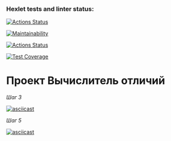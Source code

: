 ### Hexlet tests and linter status:
[![Actions Status](https://github.com/EvgenyAleksov/python-project-50/actions/workflows/hexlet-check.yml/badge.svg)](https://github.com/EvgenyAleksov/python-project-50/actions)

[![Maintainability](https://api.codeclimate.com/v1/badges/3c60500e8015d78e14ce/maintainability)](https://codeclimate.com/github/EvgenyAleksov/python-project-50/maintainability)

[![Actions Status](https://github.com/EvgenyAleksov/python-project-50/actions/workflows/pyci.yml/badge.svg)](https://github.com/EvgenyAleksov/python-project-50/actions)

[![Test Coverage](https://api.codeclimate.com/v1/badges/3c60500e8015d78e14ce/test_coverage)](https://codeclimate.com/github/EvgenyAleksov/python-project-50/test_coverage)


# Проект Вычислитель отличий

_Шаг 3_

[![asciicast](https://asciinema.org/a/6xBWfg1A2rkpCiAbZlE25obe8.svg)](https://asciinema.org/a/6xBWfg1A2rkpCiAbZlE25obe8)


_Шаг 5_

[![asciicast](https://asciinema.org/a/uU51qzr8ekHip6QPfprbj3Yxw.svg)](https://asciinema.org/a/uU51qzr8ekHip6QPfprbj3Yxw)